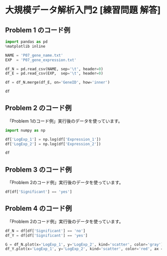 # 大規模データ解析入門2 [練習問題 解答]

<a href name="section1"></a>
## Problem 1 のコード例

```python
import pandas as pd
%matplotlib inline

NAME = 'P07_gene_name.txt'
EXP  = 'P07_gene_expression.txt'

df_N = pd.read_csv(NAME, sep='\t', header=0)
df_E = pd.read_csv(EXP,  sep='\t', header=0)

df = df_N.merge(df_E, on='GeneID', how='inner')

df
```

<a href name="section2"></a>
## Problem 2 のコード例
　「Problem 1のコード例」実行後のデータを使っています。

```python
import numpy as np

df['LogExp_1'] = np.log(df['Expression_1'])
df['LogExp_2'] = np.log(df['Expression_2'])

df
```

<a href name="section3"></a>
## Problem 3 のコード例
　「Problem 2のコード例」実行後のデータを使っています。

```python
df[df['Significant'] == 'yes']
```

<a href name="section4"></a>
## Problem 4 のコード例
　「Problem 2のコード例」実行後のデータを使っています。

```python
df_N = df[df['Significant'] == 'no']
df_Y = df[df['Significant'] == 'yes']

G = df_N.plot(x='LogExp_1', y='LogExp_2', kind='scatter', color='gray')
df_Y.plot(x='LogExp_1', y='LogExp_2', kind='scatter', color='red', ax = G)
```
